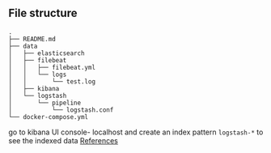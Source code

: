 ## File structure
```
.
├── README.md
├── data
│   ├── elasticsearch
│   ├── filebeat
│   │   ├── filebeat.yml
│   │   └── logs
│   │       └── test.log
│   ├── kibana
│   └── logstash
│       └── pipeline
│           └── logstash.conf
└── docker-compose.yml
```

go to kibana UI console- localhost and create an index pattern `logstash-*` to see the indexed data
[References](https://www.javainuse.com/spring/springboot-microservice-elk)
